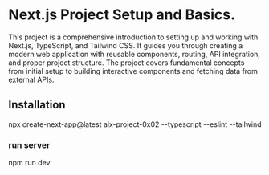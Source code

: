 # Next.js Project Setup and Basics.

This project is a comprehensive introduction to setting up and working with Next.js, TypeScript, and Tailwind CSS. It guides you through creating a modern web application with reusable components, routing, API integration, and proper project structure. The project covers fundamental concepts from initial setup to building interactive components and fetching data from external APIs.

## Installation 
npx create-next-app@latest alx-project-0x02 --typescript --eslint --tailwind

### run server
npm run dev

